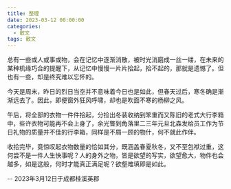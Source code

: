 ```yaml
---
title: 整理
date: 2023-03-12 00:00:00
categories:
  - 散文
tags: 散文
---
```


总有一些或人或事或物，会在记忆中逐渐消散，被时光消磨成一丝一缕，在未来的某种机缘巧合的提醒下，从记忆中慢慢一片片拾起，拾不起的，那就是遗憾了。但也有一些，却是终究难以忘怀的。

今天是周末，昨日的烈日当空并不意味着今日也是如此，但春天过后，寒冬确是渐渐远去了。因此，即便窗外狂风呼啸，却也是吹面不寒的杨柳之风。

午后，将全部的衣物一件件拾起，分捡出冬装收纳到笨重而又陈旧的老式大行李箱中，些许衣物可能再不会上身了，余光瞥到角落里二三年元旦北森发给员工作为节日礼物的质量并不佳的行李箱，同样是不屑一顾的物什，何不就此作伴。

收拾完毕，竟惊叹起衣物数量的恰如其分，既涵盖春夏秋冬，又不至包袱过重，这何尝不是一件人生快事呢？人的身外之物，皆是欲望的写实，欲望愈大，物件也会越多，如是这般，何时才能真正满足呢？欲壑难填即是如此。

-- 2023年3月12日于成都桂溪英郡
